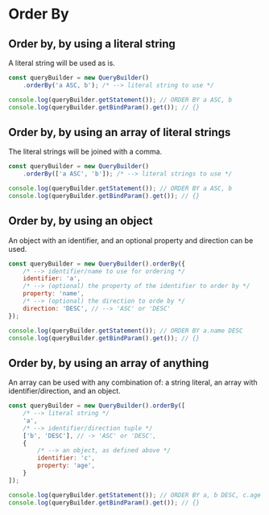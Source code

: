 # Order By

## Order by, by using a literal string
A literal string will be used as is.

```js
const queryBuilder = new QueryBuilder()
    .orderBy('a ASC, b'); /* --> literal string to use */

console.log(queryBuilder.getStatement()); // ORDER BY a ASC, b
console.log(queryBuilder.getBindParam().get()); // {}
```

## Order by, by using an array of literal strings
The literal strings will be joined with a comma.

```js
const queryBuilder = new QueryBuilder()
    .orderBy(['a ASC', 'b']); /* --> literal strings to use */

console.log(queryBuilder.getStatement()); // ORDER BY a ASC, b
console.log(queryBuilder.getBindParam().get()); // {}
```

## Order by, by using an object
An object with an identifier, and an optional property and direction can be used.

```js
const queryBuilder = new QueryBuilder().orderBy({
    /* --> identifier/name to use for ordering */
    identifier: 'a',
    /* --> (optional) the property of the identifier to order by */
    property: 'name',
    /* --> (optional) the direction to orde by */
    direction: 'DESC', // --> 'ASC' or 'DESC'
});

console.log(queryBuilder.getStatement()); // ORDER BY a.name DESC
console.log(queryBuilder.getBindParam().get()); // {}
```

## Order by, by using an array of anything
An array can be used with any combination of: a string literal, an array with identifier/direction, and an object.

```js
const queryBuilder = new QueryBuilder().orderBy([
    /* --> literal string */
    'a',
    /* --> identifier/direction tuple */
    ['b', 'DESC'], // -> 'ASC' or 'DESC',
    {
        /* --> an object, as defined above */
        identifier: 'c',
        property: 'age',
    }
]);

console.log(queryBuilder.getStatement()); // ORDER BY a, b DESC, c.age
console.log(queryBuilder.getBindParam().get()); // {}
```
